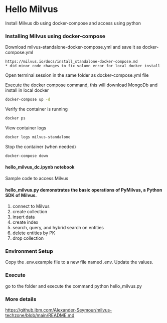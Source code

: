 # Hello Milvus
Install Milvus db using docker-compose and access using python

### Installing Milvus using docker-compose
Download milvus-standalone-docker-compose.yml and save it as docker-compose.yml 

    https://milvus.io/docs/install_standalone-docker-compose.md
    * did minor code changes to fix volumn error for local docker install 
    
Open terminal session in the same folder as docker-compose.yml file

Execute the docker compose command, this will download MongoDb and install in local docker
```bash 
docker-compose up -d
```

Verify the container is running 
```bash 
docker ps
```

View container logs
```bash 
docker logs milvus-standalone
```

Stop the container (when needed)
```bash 
docker-compose down
```

#### hello_milvus_dc.ipynb notebook
Sample code to access Milvus

#### hello_milvus.py demonstrates the basic operations of PyMilvus, a Python SDK of Milvus.
1. connect to Milvus
2. create collection
3. insert data
4. create index
5. search, query, and hybrid search on entities
6. delete entities by PK
7. drop collection

### Environment Setup
Copy the .env.example file to a new file named .env.
Update the values.

### Execute
go to the folder and execute the command
python hello_milvus.py

### More details
https://github.ibm.com/Alexander-Seymour/milvus-techzone/blob/main/README.md

